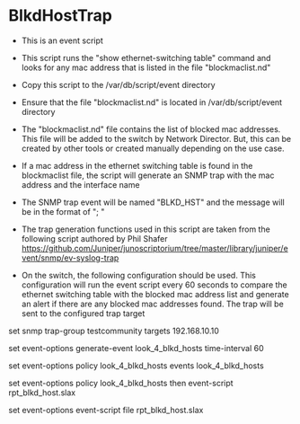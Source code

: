 # BlkdHostTrap

- This is an event script
- This script runs the "show ethernet-switching table" command and looks for any mac address that is listed in the file "blockmaclist.nd"
- Copy this script to the /var/db/script/event directory
- Ensure that the file "blockmaclist.nd" is located in /var/db/script/event directory
- The "blockmaclist.nd" file contains the list of blocked mac addresses. This file will be added to the switch by Network Director. But, this can be created by other tools or created manually depending on the use case.
- If a mac address in the ethernet switching table is found in the blockmaclist file, the script will generate an SNMP trap with the mac address and the interface name
- The SNMP trap event will be named "BLKD_HST" and the message will be in the format of "<mac address>; <interface name>"

- The trap generation functions used in this script are taken from the following script authored by Phil Shafer
  https://github.com/Juniper/junoscriptorium/tree/master/library/juniper/event/snmp/ev-syslog-trap




- On the switch, the following configuration should be used. This configuration will run the event script every 60 seconds to compare the ethernet switching table with the blocked mac address list and generate an alert if there are any blocked mac addresses found. The trap will be sent to the configured trap target

set snmp trap-group testcommunity targets 192.168.10.10

set event-options generate-event look_4_blkd_hosts time-interval 60

set event-options policy look_4_blkd_hosts events look_4_blkd_hosts

set event-options policy look_4_blkd_hosts then event-script rpt_blkd_host.slax

set event-options event-script file rpt_blkd_host.slax
